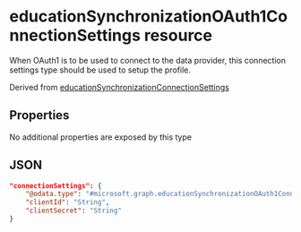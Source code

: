 # educationSynchronizationOAuth1ConnectionSettings resource

When OAuth1 is to be used to connect to the data provider, this connection settings type should be used to setup the profile.

Derived from [educationSynchronizationConnectionSettings](educationSynchronizationConnectionSettings.md)

## Properties

No additional properties are exposed by this type

## JSON

```json
"connectionSettings": {
    "@odata.type": "#microsoft.graph.educationSynchronizationOAuth1ConnectionSettings",
    "clientId": "String",
    "clientSecret": "String"
}
```
